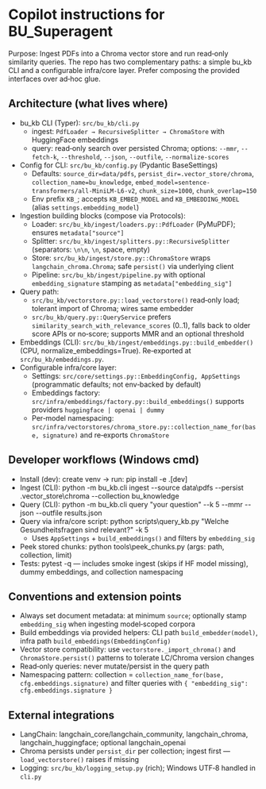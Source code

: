 # Copilot instructions for BU_Superagent

Purpose: Ingest PDFs into a Chroma vector store and run read‑only similarity queries. The repo has two complementary paths: a simple bu_kb CLI and a configurable infra/core layer. Prefer composing the provided interfaces over ad‑hoc glue.

## Architecture (what lives where)
- bu_kb CLI (Typer): `src/bu_kb/cli.py`
  - ingest: `PdfLoader → RecursiveSplitter → ChromaStore` with HuggingFace embeddings
  - query: read‑only search over persisted Chroma; options: `--mmr`, `--fetch-k`, `--threshold`, `--json`, `--outfile`, `--normalize-scores`
- Config for CLI: `src/bu_kb/config.py` (Pydantic BaseSettings)
  - Defaults: `source_dir=data/pdfs`, `persist_dir=.vector_store/chroma`, `collection_name=bu_knowledge`, `embed_model=sentence-transformers/all-MiniLM-L6-v2`, `chunk_size=1000`, `chunk_overlap=150`
  - Env prefix `KB_`; accepts `KB_EMBED_MODEL` and `KB_EMBEDDING_MODEL` (alias `settings.embedding_model`)
- Ingestion building blocks (compose via Protocols):
  - Loader: `src/bu_kb/ingest/loaders.py::PdfLoader` (PyMuPDF); ensures `metadata["source"]`
  - Splitter: `src/bu_kb/ingest/splitters.py::RecursiveSplitter` (separators: `\n\n`, `\n`, space, empty)
  - Store: `src/bu_kb/ingest/store.py::ChromaStore` wraps `langchain_chroma.Chroma`; safe `persist()` via underlying client
  - Pipeline: `src/bu_kb/ingest/pipeline.py` with optional `embedding_signature` stamping as `metadata["embedding_sig"]`
- Query path:
  - `src/bu_kb/vectorstore.py::load_vectorstore()` read‑only load; tolerant import of Chroma; wires same embedder
  - `src/bu_kb/query.py::QueryService` prefers `similarity_search_with_relevance_scores` (0..1), falls back to older score APIs or no‑score; supports MMR and an optional threshold
- Embeddings (CLI): `src/bu_kb/ingest/embeddings.py::build_embedder()` (CPU, normalize_embeddings=True). Re‑exported at `src/bu_kb/embeddings.py`.
- Configurable infra/core layer:
  - Settings: `src/core/settings.py::EmbeddingConfig, AppSettings` (programmatic defaults; not env‑backed by default)
  - Embeddings factory: `src/infra/embeddings/factory.py::build_embeddings()` supports providers `huggingface | openai | dummy`
  - Per‑model namespacing: `src/infra/vectorstores/chroma_store.py::collection_name_for(base, signature)` and re‑exports `ChromaStore`

## Developer workflows (Windows cmd)
- Install (dev): create venv → run: pip install -e .[dev]
- Ingest (CLI): python -m bu_kb.cli ingest --source data\pdfs --persist .vector_store\chroma --collection bu_knowledge
- Query (CLI): python -m bu_kb.cli query "your question" --k 5 --mmr --json --outfile results.json
- Query via infra/core script: python scripts\query_kb.py "Welche Gesundheitsfragen sind relevant?" -k 5
  - Uses `AppSettings` + `build_embeddings()` and filters by `embedding_sig`
- Peek stored chunks: python tools\peek_chunks.py  (args: path, collection, limit)
- Tests: pytest -q  — includes smoke ingest (skips if HF model missing), dummy embeddings, and collection namespacing

## Conventions and extension points
- Always set document metadata: at minimum `source`; optionally stamp `embedding_sig` when ingesting model‑scoped corpora
- Build embeddings via provided helpers: CLI path `build_embedder(model)`, infra path `build_embeddings(EmbeddingConfig)`
- Vector store compatibility: use `vectorstore._import_chroma()` and `ChromaStore.persist()` patterns to tolerate LC/Chroma version changes
- Read‑only queries: never mutate/persist in the query path
- Namespacing pattern: collection = `collection_name_for(base, cfg.embeddings.signature)` and filter queries with `{ "embedding_sig": cfg.embeddings.signature }`

## External integrations
- LangChain: langchain_core/langchain_community, langchain_chroma, langchain_huggingface; optional langchain_openai
- Chroma persists under `persist_dir` per collection; ingest first — `load_vectorstore()` raises if missing
- Logging: `src/bu_kb/logging_setup.py` (rich); Windows UTF‑8 handled in `cli.py`
